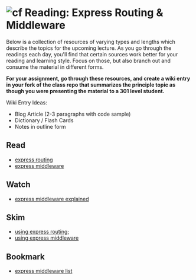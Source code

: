 ![cf](http://i.imgur.com/7v5ASc8.png) Reading: Express Routing & Middleware
=============================================================================

Below is a collection of resources of varying types and lengths which describe the topics for the upcoming lecture.  As you go through the readings each day, you'll find that certain sources work better for your reading and learning style. Focus on those, but also branch out and consume the material in different forms.

**For your assignment, go through these resources, and create a wiki entry in your fork of the class repo that summarizes the principle topic as though you were presenting the material to a 301 level student.**

Wiki Entry Ideas:
* Blog Article (2-3 paragraphs with code sample)
* Dictionary / Flash Cards
* Notes in outline form

## Read
* [express routing](https://scotch.io/tutorials/learn-to-use-the-new-router-in-expressjs-4)
* [express middleware](https://www.tutorialspoint.com/expressjs/expressjs_middleware.htm)

## Watch
* [express middleware explained](https://www.youtube.com/watch?v=9HOem0amlyg)

## Skim
* [using express routing](https://expressjs.com/en/guide/routing.html);
* [using express middleware](https://expressjs.com/en/guide/using-middleware.html)

## Bookmark
* [express middleware list](https://expressjs.com/en/resources/middleware.html)



